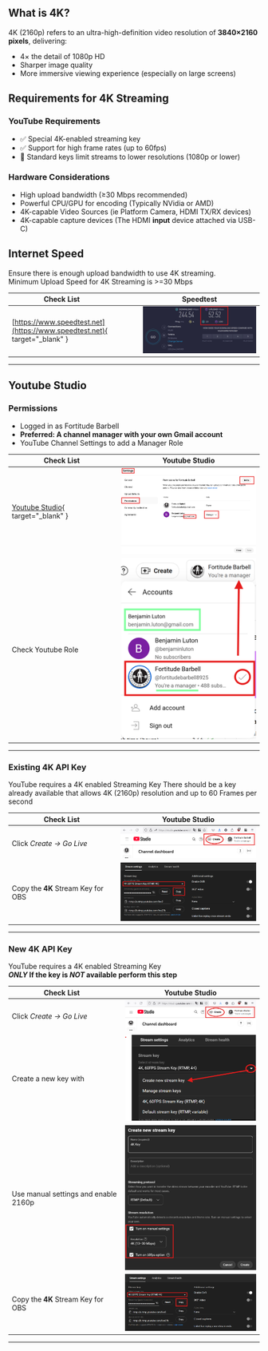 ## What is 4K?

4K (2160p) refers to an ultra-high-definition video resolution of **3840×2160 pixels**, delivering:

- 4× the detail of 1080p HD  
- Sharper image quality  
- More immersive viewing experience (especially on large screens)  

## Requirements for 4K Streaming

### YouTube Requirements
- ✅ Special 4K-enabled streaming key  
- ✅ Support for high frame rates (up to 60fps)  
- 🚫 Standard keys limit streams to lower resolutions (1080p or lower)

### Hardware Considerations
- High upload bandwidth (≥30 Mbps recommended)  
- Powerful CPU/GPU for encoding (Typically NVidia or AMD)
- 4K-capable Video Sources (ie Platform Camera, HDMI TX/RX devices) 
- 4K-capable capture devices (The HDMI **input** device attached via USB-C)

## Internet Speed

Ensure there is enough upload bandwidth to use 4K streaming. 
<br>Minimum Upload Speed for 4K Streaming is >=30 Mbps 

| <div style="width:200px">Check List</div> | Speedtest   |
| ------- | :-------------------------: |
| [https://www.speedtest.net](https://www.speedtest.net){ target="_blank" } | ![](artifacts/profile/streaming.png) |


---

## Youtube Studio
### Permissions

- Logged in as Fortitude Barbell  
- **Preferred: A channel manager with your own Gmail account**  
- YouTube Channel Settings to add a Manager Role  

| <div style="width:200px">Check List</div>                       |       Youtube Studio      |
| --------------------------------------------------------------- |:-------------------------:|
| [Youtube Studio](https://studio.youtube.com){ target="_blank" } | ![Manager Role invite](artifacts/profile/youtube-channel-settings.png)  |
| Check Youtube Role                                              | ![Manager Role screenshot](artifacts/profile/youtube-manager-role.png)  |


---

### Existing 4K API Key
YouTube requires a 4K enabled Streaming Key
There should be a key already available that allows 4K (2160p) resolution and up to 60 Frames per second  

| <div style="width:200px">Check List</div> |       Youtube Studio      |
| ------------------------------------------|:-------------------------:|
| Click *Create → Go Live*                  | ![](artifacts/profile/youtube-studio.png)                 |
| Copy the **4K** Stream Key for OBS        | ![](artifacts/profile/youtube-4k-key.png) |

---

### New 4K API Key
YouTube requires a 4K enabled Streaming Key  
***ONLY* If the key is *NOT* available perform this step**

| <div style="width:200px">Check List</div> |       Youtube Studio      |
| ------------------------------------------|:-------------------------:|
| Click *Create → Go Live*                  | ![](artifacts/profile/youtube-studio.png)        |
| Create a new key with                     | ![](artifacts/profile/youtube-newkey.png)        |
| Use manual settings and enable 2160p      | ![](artifacts/profile/youtube-4k-key-create.png) |
| Copy the **4K** Stream Key for OBS        | ![](artifacts/profile/youtube-4k-key.png)        |

---
